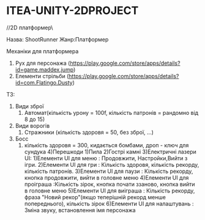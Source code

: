 # ITEA-UNITY-2DPROJECT
//2D платформер\\

Назва: ShootRunner
Жанр:Платформер

Механіки для платформера
1) Рух для персонажа (https://play.google.com/store/apps/details?id=game.maddex.jump)
2) Елементи стрільби (https://play.google.com/store/apps/details?id=com.Flatingo.Dusty)

ТЗ:
 1) Види зброї
      1) Автомат(кількість урону = 100f, кількість патронів = рандомно від 8 до 15)
 2) Види ворогів 
      1) Стражники (кількість здоровя = 50, без зброї, ...)
 3) Босс
      1) кількість здоровя = 300, кидається бомбами, дроп - ключ для сундука
 4)Перешкоди
      1)Пила
      2)Гострі камні
      3)Електричні лазери
UI:
  1)Елементи UI для меню : Продовжити, Настройки,Вийти з ігри.
  2)Елементи UI для гри : Кількість здоровя, кількість рекорду, кількість патронів.
  3)Елементи UI для паузи : Кількість рекорду, кнопка продовжити, вийти в головне меню
  4)Елементи UI для проіграша :Кількість зірок, кнопка почати ззаново, кнопка вийти в головне меню
  5)Елементи UI для виіграша : Кількість рекорду, фраза "Новий рекор"(якщо теперішній рекорд менше попереднього), кількість зірок
  6)Елементи UI для налаштувань : Зміна звуку, встановлення імя персонажа
